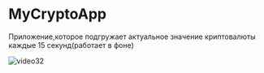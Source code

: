 # MyCryptoApp
Приложение,которое подгружает актуальное значение криптовалюты каждые 15 секунд(работает в фоне)


![video32](https://user-images.githubusercontent.com/70865564/211224930-fb74ff0d-fd19-4c88-8c40-27a7d0552433.gif)
